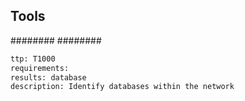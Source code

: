 

## Tools
########
########

```meta
ttp: T1000
requirements: 
results: database
description: Identify databases within the network
```